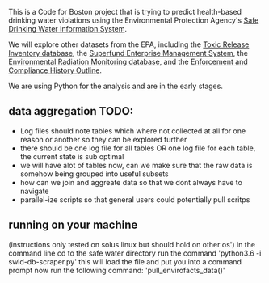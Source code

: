 
This is a Code for Boston project that is trying to predict health-based drinking water violations using the Environmental Protection Agency's [Safe Drinking Water Information System](https://www.epa.gov/enviro/sdwis-model).

We will explore other datasets from the EPA, including the [Toxic Release Inventory database](https://www.epa.gov/enviro/tri-search), the [Superfund Enterprise Management System](https://www.epa.gov/enviro/sems-search), the [Environmental Radiation Monitoring database](https://www.epa.gov/radnet), and the [Enforcement and Compliance History Outline](https://echo.epa.gov/). 

We are using Python for the analysis and are in the early stages. 

## data aggregation TODO:
- Log files should note tables which where not collected at all for one reason or another so they can be explored further
- there should be one log file for all tables OR one log file for each table, the current state is sub optimal
- we will have alot of tables now, can we make sure that the raw data is somehow being grouped into useful subsets
- how can we join and aggreate data so that we dont always have to navigate  
- parallel-ize scripts so that general users could potentially pull scritps

## running on your machine
(instructions only tested on solus linux but should hold on other os')
in the command line cd to the safe water directory
run the command 'python3.6 -i swid-db-scraper.py'
this will load the file and put you into a command prompt
now run the following command: 'pull_envirofacts_data()'
